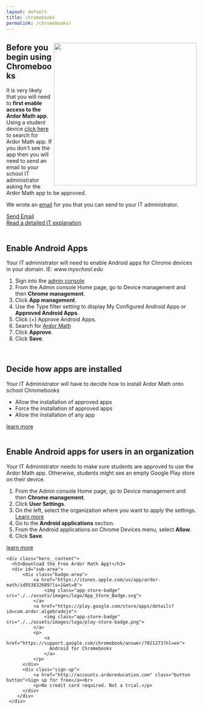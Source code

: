 ```yaml
---
layout: default
title: chromebooks
permalink: /chromebooks/
---
```

<!-- chromebook
===========================================s======= -->
<article class="explainer">
  <div class="explainer__content hero">
      <img class="explainer-iPad"  src="./../assets/images/differentiation/chrome-book.png" width="378" align="right">
      <h2>Before you begin using Chromebooks</h2>
      <p>
        It is very likely that you will need to <b>first enable access to the Ardor Math app</b>.  Using a student device 
        <a href="https://play.google.com/store/apps/details?id=com.ardor.algebradojo" target="_blank">click here</a> to search for Ardor Math app. If you don't see the app then you will need to send an email to your school IT administrator asking for the Ardor Math app to be approved. 
      </p>
      <p> We wrote an 
      <!-- 
        A pre-generated email to School IT. 
      -->
      <a 
        href="mailto:?subject=Ardor%20Math%20on%20Chromebooks&amp;body=I%20would%20like%20students%20to%20be%20able%20to%20use%20the%20Ardor%20Math%20app%20on%20my%20classroom%20chromebooks.%0A%0ATo%20be%20able%20to%20use%20Ardor%20Math%20we%20will%20need%20to%20enable%20Android%20apps%20for%20Chrome%20devices%20and%20approve%20the%20Ardor%20Math%20app.%0A%0AHere%20is%20the%20a%20link%20to%20the%20app.%0A%20https%3A%2F%2Fplay.google.com%2Fstore%2Fapps%2Fdetails%3Fid%3Dcom.ardor.algebradojo%0A%0AHere%20is%20a%20Google%20article%20explaining%20how%20to%20enable%20Android%20apps%20for%20Chromebooks.%20%0Ahttps%3A%2F%2Fsupport.google.com%2Fchrome%2Fa%2Fanswer%2F7131624%3Fhl%3Den%0A%0AThank%20you%2C%0A" target="_blank"
      >email</a> for you that you can send to your IT administrator.
      </p>
      <a 
        href="mailto:?subject=Ardor%20Math%20on%20Chromebooks&amp;body=I%20would%20like%20students%20to%20be%20able%20to%20use%20the%20Ardor%20Math%20app%20on%20my%20classroom%20chromebooks.%0A%0ATo%20be%20able%20to%20use%20Ardor%20Math%20we%20will%20need%20to%20enable%20Android%20apps%20for%20Chrome%20devices%20and%20approve%20the%20Ardor%20Math%20app.%0A%0AHere%20is%20the%20a%20link%20to%20the%20app.%0A%20https%3A%2F%2Fplay.google.com%2Fstore%2Fapps%2Fdetails%3Fid%3Dcom.ardor.algebradojo%0A%0AHere%20is%20a%20Google%20article%20explaining%20how%20to%20enable%20Android%20apps%20for%20Chromebooks.%20%0Ahttps%3A%2F%2Fsupport.google.com%2Fchrome%2Fa%2Fanswer%2F7131624%3Fhl%3Den%0A%0AThank%20you%2C%0A" target="_blank"
      class="button info-button red-button">Send Email</a>
    <br />
    <a href="https://support.google.com/chrome/a/answer/7131624?hl=en" target="_blank">Read a detailed IT explanation </a>
    <br />
    <br />
    <h2>Enable Android Apps</h2>
    <p>
        Your IT administrator will need to enable Android apps for Chrome devices in your domain. IE: <i>www.myschool.edu</i>
    </p>
    <ol>
        <li>Sign into the <a href="https://support.google.com/a/answer/182076" target="_blank">admin console</a></li>
        <li>From the Admin console Home page, go to Device management and then <b>Chrome management</b>.</li>
        <li>Click <b>App management</b>.</li>
        <li>Use the Type filter setting to display My Configured Android Apps or <b>Approved Android Apps</b>.</li>
        <li>Click (+) Approve Android Apps.</li>
        <li>Search for <a href="https://play.google.com/store/apps/details?id=com.ardor.algebradojo" target="_blank">
        Ardor Math</a></li>
        <li>Click <b>Approve</b>.</li>
        <li>Click <b>Save</b>.</li>
    </ol>
    <br />
    <h2>Decide how apps are installed</h2>
    <p>Your IT Administrator will have to decide how to install Ardor Math onto school Chromebooks</p>
    <ul>
        <li>Allow the installation of approved apps</li>
        <li>Force the installation of approved apps</li>
        <li>Allow the installation of any app</li>
    </ul>
    <a href="https://support.google.com/chrome/a/answer/7131624?hl=en" target="_blank">learn more </a>
    <br />
    <br />
    <h2>Enable Android apps for users in an organization</h2>
    <p>Your IT Administrator needs to make sure students are approved to use the Ardor Math app. Otherwise, students might see an empty Google Play store on their device.</p>
    <ol>
        <li>From the Admin console Home page, go to Device management and then <b>Chrome management</b>.</li>
        <li>Click <b>User Settings</b>.</li>
        <li>On the left, select the organization where you want to apply the settings. <a href="https://support.google.com/a/answer/4352075" target="_blank">Learn more </a></li>
        <li>Go to the <b>Android applications</b> section.</li>
        <li>From the Android applications on Chrome Devices menu, select <b>Allow</b>.</li>
        <li>Click <b>Save</b>.</li>
    </ol>
    <a href="https://support.google.com/chrome/a/answer/7131624?hl=en" target="_blank">learn more </a>
</div>
</article>

<article class="explainer">

</article>

<!-- Download the app  -->
<article class="hero">

    <div class="hero__content">
      <h3>Download the Free Ardor Math App!</h3>
      <div id="sub-area">
          <div class="badge-area">
              <a href="https://itunes.apple.com/us/app/ardor-math/id953832689?ls=1&mt=8">
                  <img class="app-store-badge" src="./../assets/images/logo/App_Store_Badge.svg">
              </a>
              <a href="https://play.google.com/store/apps/details?id=com.ardor.algebradojo">
                  <img class="app-store-badge" src="./../assets/images/logo/play-store-badge.png">
              </a>
              <p>
                  <a href="https://support.google.com/chromebook/answer/7021273?hl=en">
                    Android for Chromebooks
                  </a>
              </p>
          </div>
          <div class="sign-up">
              <a href="http://accounts.ardoreducation.com" class="button button">Sign up for free</a><br>
              <p>No credit card required. Not a trial.</p>
          </div>
        </div>
     </div>
</article>
